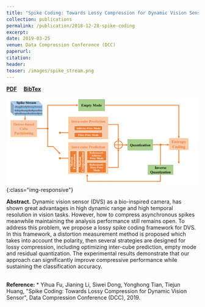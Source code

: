 ```yaml
---
title: "Spike Coding: Towards Lossy Compression for Dynamic Vision Sensor"
collection: publications
permalink: /publication/2018-12-28-spike-coding
excerpt: 
date: 2019-03-25
venue: Data Compression Conference (DCC)
paperurl: 
citation: 
header:
teaser: /images/spike_stream.png
---
```

<a href="https://jianing-li.github.io/files/2019_dcc_spike_coding.pdf" target="_blank"><b>PDF</b></a>&emsp;
<a href="https://jianing-li.github.io/files/2019_dcc_spike_coding_bibtex.txt" target="_blank"><b>BibTex</b></a>

![spike_coding_framework](/images/spike_coding_framework.jpg){:class="img-responsive"}

<b>Abstract.</b> Dynamic vision sensor (DVS) as a bio-inspired camera, has shown great advantages in high dynamic range and high temporal resolution in vision tasks. However, how to compress asynchronous spikes meanwhile maintaining the analysis performance still remains open. To address this problem, we propose a lossy spike coding framework for DVS. In this framework, a distortion measurement method is proposed which takes into account the polarity, then several strategies are designed for lossy compression, including optimizing inter-cube prediction, empty mode and residual quantization. The experimental results demonstrate that our approach can significantly improve compressive performance while sustaining the classification accuracy.

<br />
<b>Reference:</b>
* Yihua Fu, Jianing Li, Siwei Dong, Yonghong Tian, Tiejun Huang, "Spike Coding: Towards Lossy Compression for Dynamic Vision Sensor", Data Compression Conference (DCC), 2019.